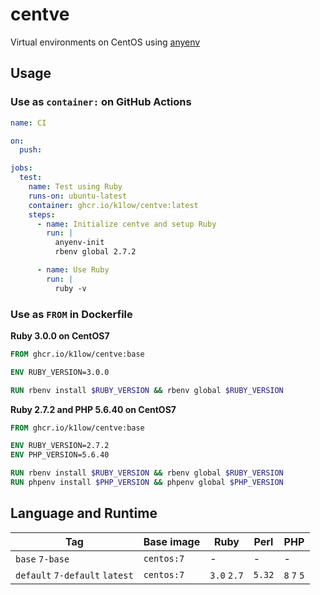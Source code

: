 # centve

Virtual environments on CentOS using [anyenv](https://github.com/anyenv/anyenv)

## Usage

### Use as `container:` on GitHub Actions

``` yaml
name: CI

on:
  push:

jobs:
  test:
    name: Test using Ruby
    runs-on: ubuntu-latest
    container: ghcr.io/k1low/centve:latest
    steps:
      - name: Initialize centve and setup Ruby
        run: |
          anyenv-init
          rbenv global 2.7.2

      - name: Use Ruby
        run: |
          ruby -v
```

### Use as `FROM` in Dockerfile

**Ruby 3.0.0 on CentOS7**

``` dockerfile
FROM ghcr.io/k1low/centve:base

ENV RUBY_VERSION=3.0.0

RUN rbenv install $RUBY_VERSION && rbenv global $RUBY_VERSION
```

**Ruby 2.7.2 and PHP 5.6.40 on CentOS7**

``` dockerfile
FROM ghcr.io/k1low/centve:base

ENV RUBY_VERSION=2.7.2
ENV PHP_VERSION=5.6.40

RUN rbenv install $RUBY_VERSION && rbenv global $RUBY_VERSION
RUN phpenv install $PHP_VERSION && phpenv global $PHP_VERSION
```

## Language and Runtime

| Tag | Base image | Ruby | Perl | PHP |
| --- | --- | --- | --- | --- |
| `base` `7-base` | `centos:7` | - | - | - |
| `default` `7-default` `latest` | `centos:7` | `3.0` `2.7` | `5.32` | `8` `7` `5` |
